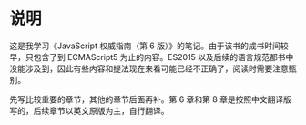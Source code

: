 # 说明

这是我学习《JavaScript 权威指南（第 6 版）》的笔记。由于该书的成书时间较早，只包含了到 ECMAScript5 为止的内容。ES2015 以及后续的语言规范都书中没能涉及到，因此有些内容和提法现在来看可能已经不正确了，阅读时需要注意甄别。

先写比较重要的章节，其他的章节后面再补。第 6 章和第 8 章是按照中文翻译版写的，后续章节以英文原版为主，自行翻译。
